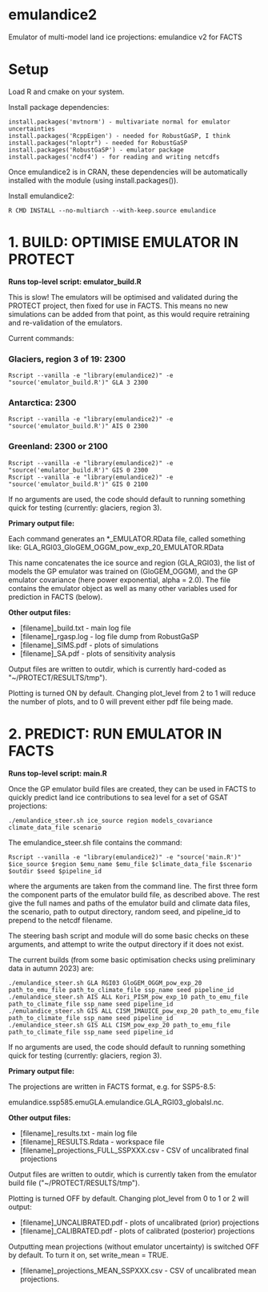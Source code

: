 # emulandice2
Emulator of multi-model land ice projections: emulandice v2 for FACTS

# Setup

Load R and cmake on your system.

Install package dependencies:

```
install.packages('mvtnorm') - multivariate normal for emulator uncertainties
install.packages('RcppEigen') - needed for RobustGaSP, I think
install.packages("nloptr") - needed for RobustGaSP
install.packages('RobustGaSP') - emulator package
install.packages('ncdf4') - for reading and writing netcdfs
```

Once emulandice2 is in CRAN, these dependencies will be automatically installed with the module (using install.packages()).


Install emulandice2:

`R CMD INSTALL --no-multiarch --with-keep.source emulandice`



# 1. BUILD: OPTIMISE EMULATOR IN PROTECT 

**Runs top-level script: emulator_build.R** 

This is slow! The emulators will be optimised and validated during the PROTECT project, then fixed for use in FACTS. This means no new simulations can be added from that point, as this would require retraining and re-validation of the emulators.

Current commands:

### Glaciers, region 3 of 19: 2300 

`Rscript --vanilla -e "library(emulandice2)" -e "source('emulator_build.R')" GLA 3 2300`

### Antarctica: 2300 

`Rscript --vanilla -e "library(emulandice2)" -e "source('emulator_build.R')" AIS 0 2300`

### Greenland: 2300 or 2100

```
Rscript --vanilla -e "library(emulandice2)" -e "source('emulator_build.R')" GIS 0 2300
Rscript --vanilla -e "library(emulandice2)" -e "source('emulator_build.R')" GIS 0 2100
```

If no arguments are used, the code should default to running something quick for testing (currently: glaciers, region 3).

**Primary output file:**

Each command generates an *_EMULATOR.RData file, called something like:
GLA_RGI03_GloGEM_OGGM_pow_exp_20_EMULATOR.RData

This name concatenates the ice source and region (GLA_RGI03), the list of models the GP emulator was trained on (GloGEM_OGGM), and the GP emulator covariance (here power exponential, alpha = 2.0). The file contains the emulator object as well as many other variables used for prediction in FACTS (below).


**Other output files:**

* [filename]_build.txt - main log file 
* [filename]_rgasp.log - log file dump from RobustGaSP
* [filename]_SIMS.pdf - plots of simulations
* [filename]_SA.pdf - plots of sensitivity analysis

Output files are written to outdir, which is currently hard-coded as "~/PROTECT/RESULTS/tmp"). 

Plotting is turned ON by default. Changing plot_level from 2 to 1 will reduce the number of plots, and to 0 will prevent either pdf file being made.


# 2. PREDICT: RUN EMULATOR IN FACTS 

**Runs top-level script: main.R**

Once the GP emulator build files are created, they can be used in FACTS to quickly predict land ice contributions to sea level for a set of GSAT projections:

`./emulandice_steer.sh ice_source region models_covariance climate_data_file scenario`

The emulandice_steer.sh file contains the command:

`Rscript --vanilla -e "library(emulandice2)" -e "source('main.R')" $ice_source $region $emu_name $emu_file $climate_data_file $scenario $outdir $seed $pipeline_id`

where the arguments are taken from the command line. The first three form the 
component parts of the emulator build file, as described above. The rest give the full names and paths of the emulator build and climate data files, the scenario, path to output directory, random seed, and pipeline_id to prepend to the netcdf filename. 

The steering bash script and module will do some basic checks on these arguments, and attempt to write the output directory if it does not exist.

The current builds (from some basic optimisation checks using preliminary data in autumn 2023) are:

```
./emulandice_steer.sh GLA RGI03 GloGEM_OGGM_pow_exp_20 path_to_emu_file path_to_climate_file ssp_name seed pipeline_id
./emulandice_steer.sh AIS ALL Kori_PISM_pow_exp_10 path_to_emu_file path_to_climate_file ssp_name seed pipeline_id
./emulandice_steer.sh GIS ALL CISM_IMAUICE_pow_exp_20 path_to_emu_file path_to_climate_file ssp_name seed pipeline_id
./emulandice_steer.sh GIS ALL CISM_pow_exp_20 path_to_emu_file path_to_climate_file ssp_name seed pipeline_id
```

If no arguments are used, the code should default to running something quick for testing (currently: glaciers, region 3).

**Primary output file:**

The projections are written in FACTS format, e.g. for SSP5-8.5:

emulandice.ssp585.emuGLA.emulandice.GLA_RGI03_globalsl.nc.

**Other output files:**

* [filename]_results.txt - main log file 
* [filename]_RESULTS.Rdata - workspace file
* [filename]_projections_FULL_SSPXXX.csv - CSV of uncalibrated final projections

Output files are written to outdir, which is currently taken from the emulator build 
file ("~/PROTECT/RESULTS/tmp"). 

Plotting is turned OFF by default. Changing plot_level from 0 to 1 or 2 will output:

* [filename]_UNCALIBRATED.pdf - plots of uncalibrated (prior) projections
* [filename]_CALIBRATED.pdf - plots of calibrated (posterior) projections

Outputting mean projections (without emulator uncertainty) is switched OFF by default. 
To turn it on, set write_mean = TRUE.

* [filename]_projections_MEAN_SSPXXX.csv - CSV of uncalibrated mean projections.

